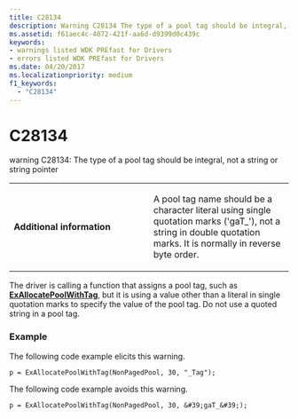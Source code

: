 ```yaml
---
title: C28134
description: Warning C28134 The type of a pool tag should be integral, not a string or string pointer.
ms.assetid: f61aec4c-4072-421f-aa6d-d9399d0c439c
keywords:
- warnings listed WDK PREfast for Drivers
- errors listed WDK PREfast for Drivers
ms.date: 04/20/2017
ms.localizationpriority: medium 
f1_keywords: 
  - "C28134" 
---
```


# C28134


warning C28134: The type of a pool tag should be integral, not a string or string pointer

<table>
<colgroup>
<col width="50%" />
<col width="50%" />
</colgroup>
<tbody>
<tr class="odd">
<td align="left"><p><strong>Additional information</strong></p></td>
<td align="left"><p>A pool tag name should be a character literal using single quotation marks (&#39;gaT_&#39;), not a string in double quotation marks. It is normally in reverse byte order.</p></td>
</tr>
</tbody>
</table>

 

The driver is calling a function that assigns a pool tag, such as [**ExAllocatePoolWithTag**](https://msdn.microsoft.com/library/windows/hardware/ff544520), but it is using a value other than a literal in single quotation marks to specify the value of the pool tag. Do not use a quoted string in a pool tag.

### <span id="example"></span><span id="EXAMPLE"></span>Example

The following code example elicits this warning.

```
p = ExAllocatePoolWithTag(NonPagedPool, 30, "_Tag");
```

The following code example avoids this warning.

```
p = ExAllocatePoolWithTag(NonPagedPool, 30, &#39;gaT_&#39;);
```

 

 





